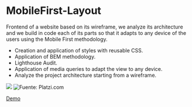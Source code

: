 # MobileFirst-Layout

Frontend of a website based on its wireframe, we analyze its architecture and we build in code each of its parts so that it adapts to any device of the users using the Mobile First methodology.

- Creation and application of styles with reusable CSS.
- Application of BEM methodology.
- Lighthouse Audit.
- Application of media queries to adapt the view to any device.
- Analyze the project architecture starting from a wireframe.

![](http://christopherdavideh.com/images/mobile-first.png)
![Fuente: Platzi.com](https://static.platzi.com/media/landing-projects/mobile-first_proyecto.gif)

[Demo](https://christopherdavideh.github.io/MobileFirst-Layout/)

